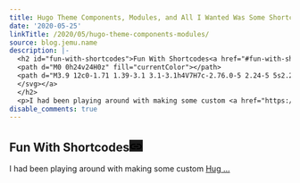 ```yaml
---
title: Hugo Theme Components, Modules, and All I Wanted Was Some Shortcodes
date: '2020-05-25'
linkTitle: /2020/05/hugo-theme-components-modules/
source: blog.jemu.name
description: |-
  <h2 id="fun-with-shortcodes">Fun With Shortcodes<a href="#fun-with-shortcodes"><svg class="anchor-symbol" height="24" width="24" viewBox="0 -3 24 24" xmlns="http://www.w3.org/2000/svg">
  <path d="M0 0h24v24H0z" fill="currentColor"></path>
  <path d="M3.9 12c0-1.71 1.39-3.1 3.1-3.1h4V7H7c-2.76.0-5 2.24-5 5s2.24 5 5 5h4v-1.9H7c-1.71.0-3.1-1.39-3.1-3.1zM8 13h8v-2H8v2zm9-6h-4v1.9h4c1.71.0 3.1 1.39 3.1 3.1s-1.39 3.1-3.1 3.1h-4V17h4c2.76.0 5-2.24 5-5s-2.24-5-5-5z"></path>
  </svg></a>
  </h2>
  <p>I had been playing around with making some custom <a href="https://gohugo.io/content-management/shortcodes/">Hug ...
disable_comments: true
---
```

<h2 id="fun-with-shortcodes">Fun With Shortcodes<a href="#fun-with-shortcodes"><svg class="anchor-symbol" height="24" width="24" viewBox="0 -3 24 24" xmlns="http://www.w3.org/2000/svg">
<path d="M0 0h24v24H0z" fill="currentColor"></path>
<path d="M3.9 12c0-1.71 1.39-3.1 3.1-3.1h4V7H7c-2.76.0-5 2.24-5 5s2.24 5 5 5h4v-1.9H7c-1.71.0-3.1-1.39-3.1-3.1zM8 13h8v-2H8v2zm9-6h-4v1.9h4c1.71.0 3.1 1.39 3.1 3.1s-1.39 3.1-3.1 3.1h-4V17h4c2.76.0 5-2.24 5-5s-2.24-5-5-5z"></path>
</svg></a>
</h2>
<p>I had been playing around with making some custom <a href="https://gohugo.io/content-management/shortcodes/">Hug ...